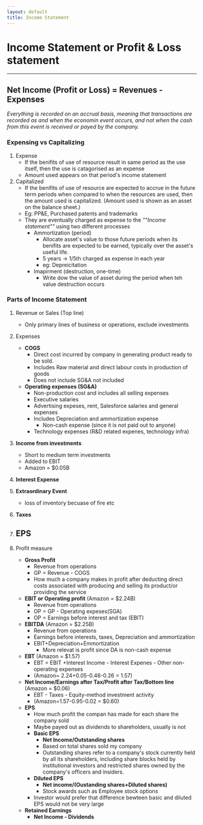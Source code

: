 ```yaml
---
layout: default
title: Income Statement
---
```


# Income Statement or Profit & Loss statement
---

## **Net Income (Profit or Loss) = Revenues - Expenses**

<em>Everything is recorded on an accrual basis, meaning that transactions are recorded as and when the economin event occurs, and not when the cash from this event is received or payed by the company.</em>

### Expensing vs Capitalizing
1. Expense
    - If the benifits of use of resource result in same period as the use itself, then the use is catagorised as an expense
    - Amount used appears on that period's income statement
2. Capitalized
    - If the benifits of use of resource are expected to accrue in the future term periods when compared to when the resources are used, then the amount used is capitalized. (Amount used is shown as an asset on the balance sheet.)
    - Eg: PP&E, Purchased patents and trademarks
    - They are eventually charged as expense to the <em>""Income statement""</em> using two different processes
        + Ammortization (period)
            * Allocate asset's value to those future periods when its benifits are expected to be earned, typically over the asset's useful life. 
            * 5 years -> 1/5th charged as expense in each year
            * eg: Depreicitation
        + Imapirment (destruction, one-time)
            * Write dow the value of asset during the period when teh value destruction occurs


### Parts of Income Statement
1.  Revenue or Sales (Top line)
    - Only primary lines of business or operations, exclude investments
2. Expenses
    - **COGS**
        + Direct cost incurred by company in generating product ready to be sold.
        + Includes Raw material and direct labour costs in production of goods 
        + Does not include SG&A not included
    - **Operating expenses (SG&A)**
        + Non-production cost and includes all selling expenses
        + Executive salaries
        + Advertising expeses, rent, Salesforce salaries and general expenses
        + Includes Depreciation and ammortization expense
            * Non-cash expense (since it is not paid out to anyone)
        + Technology expenses (R&D related expenes, technology infra)
3. **Income from investments**
    -  Short to medium term investments
    -  Added to EBIT
    -  Amazon = $0.05B
4.  **Interest Expense**
6.  **Extraordinary Event**
    - loss of inventory becuase of fire etc
7.  **Taxes**
8.  **EPS**
    - 



3. Profit measure 
    - **Gross Profit** 
        + Revenue from operations
        + GP = Revenue - COGS 
        + How much a company makes in profit after deducting direct costs associated with producing and selling its product/or providing the service 
    - **EBIT or Operating profit** (Amazon = $2.24B)
        + Revenue from operations
        + OP = GP - Operating expeses(SGA)
        + OP = Earnings before interest and tax (EBIT)
    - **EBITDA** (Amazon = $2.25B)
        + Revenue from operations
        + Earnings before interests, taxes, Depreciation and ammortization 
        + EBIT+Depreciation+Emmortization
            * More relevat is profit since DA is non-cash expense
    - **EBT** (Amazon = $1.57)
        + EBT = EBIT +Interest Income - Interest Expenes - Other non-operating expenses
        + (Amazon= 2.24+0.05-0.46-0.26 = 1.57)
    - **Net Income/Earnings after Tax/Profit after Tax/Bottom line** (Amazon = $0.06)
        +  EBT - Taxes - Equity-method investment activity
        +  (Amazon=1.57-0.95-0.02 = $0.60)
    -  **EPS**
        +  How much profit the compan has made for each share the company sold
        +  Maybe payed out as dividends to shareholders, usually is not
        +  **Basic EPS**
            * **Net Income/Outstanding shares** 
            * Based on total shares sold my company
            *  Outstanding shares refer to a company's stock currently held by all its shareholders, including share blocks held by institutional investors and restricted shares owned by the company's officers and insiders.
        +  **Diluted EPS**
            * **Net income/(Oustanding shares+Diluted shares)**
            * Stock awards such as Employee stock options
        + Investor would prefer that difference bewteen basic and diluted EPS would not be very large
    - **Retained Earnings**
        + **Net Income - Dividends**